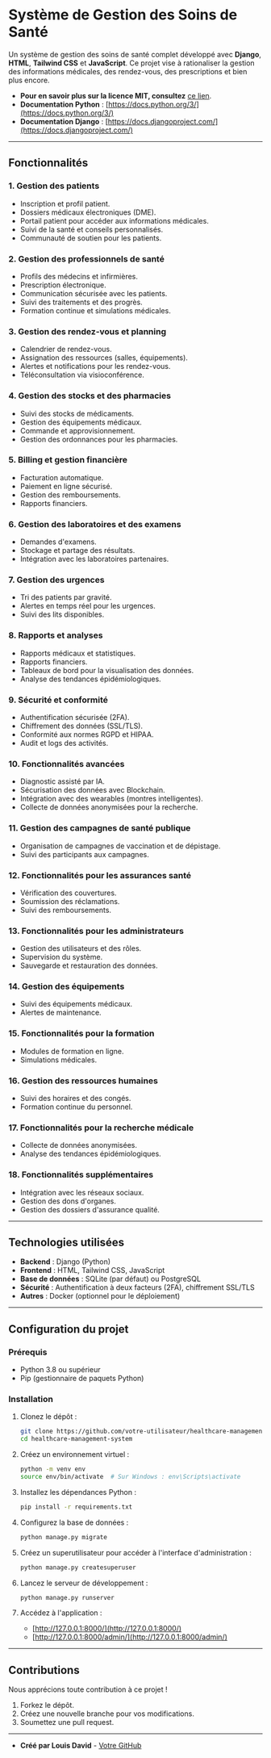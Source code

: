 # Système de Gestion des Soins de Santé

Un système de gestion des soins de santé complet développé avec **Django**, **HTML**, **Tailwind CSS** et **JavaScript**. Ce projet vise à rationaliser la gestion des informations médicales, des rendez-vous, des prescriptions et bien plus encore.

- **Pour en savoir plus sur la licence MIT, consultez** [ce lien](https://opensource.org/licenses/MIT).
- **Documentation Python** : [https://docs.python.org/3/](https://docs.python.org/3/)
- **Documentation Django** : [https://docs.djangoproject.com/](https://docs.djangoproject.com/)

---

## Fonctionnalités

### 1. Gestion des patients
- Inscription et profil patient.
- Dossiers médicaux électroniques (DME).
- Portail patient pour accéder aux informations médicales.
- Suivi de la santé et conseils personnalisés.
- Communauté de soutien pour les patients.

### 2. Gestion des professionnels de santé
- Profils des médecins et infirmières.
- Prescription électronique.
- Communication sécurisée avec les patients.
- Suivi des traitements et des progrès.
- Formation continue et simulations médicales.

### 3. Gestion des rendez-vous et planning
- Calendrier de rendez-vous.
- Assignation des ressources (salles, équipements).
- Alertes et notifications pour les rendez-vous.
- Téléconsultation via visioconférence.

### 4. Gestion des stocks et des pharmacies
- Suivi des stocks de médicaments.
- Gestion des équipements médicaux.
- Commande et approvisionnement.
- Gestion des ordonnances pour les pharmacies.

### 5. Billing et gestion financière
- Facturation automatique.
- Paiement en ligne sécurisé.
- Gestion des remboursements.
- Rapports financiers.

### 6. Gestion des laboratoires et des examens
- Demandes d'examens.
- Stockage et partage des résultats.
- Intégration avec les laboratoires partenaires.

### 7. Gestion des urgences
- Tri des patients par gravité.
- Alertes en temps réel pour les urgences.
- Suivi des lits disponibles.

### 8. Rapports et analyses
- Rapports médicaux et statistiques.
- Rapports financiers.
- Tableaux de bord pour la visualisation des données.
- Analyse des tendances épidémiologiques.

### 9. Sécurité et conformité
- Authentification sécurisée (2FA).
- Chiffrement des données (SSL/TLS).
- Conformité aux normes RGPD et HIPAA.
- Audit et logs des activités.

### 10. Fonctionnalités avancées
- Diagnostic assisté par IA.
- Sécurisation des données avec Blockchain.
- Intégration avec des wearables (montres intelligentes).
- Collecte de données anonymisées pour la recherche.

### 11. Gestion des campagnes de santé publique
- Organisation de campagnes de vaccination et de dépistage.
- Suivi des participants aux campagnes.

### 12. Fonctionnalités pour les assurances santé
- Vérification des couvertures.
- Soumission des réclamations.
- Suivi des remboursements.

### 13. Fonctionnalités pour les administrateurs
- Gestion des utilisateurs et des rôles.
- Supervision du système.
- Sauvegarde et restauration des données.

### 14. Gestion des équipements
- Suivi des équipements médicaux.
- Alertes de maintenance.

### 15. Fonctionnalités pour la formation
- Modules de formation en ligne.
- Simulations médicales.

### 16. Gestion des ressources humaines
- Suivi des horaires et des congés.
- Formation continue du personnel.

### 17. Fonctionnalités pour la recherche médicale
- Collecte de données anonymisées.
- Analyse des tendances épidémiologiques.

### 18. Fonctionnalités supplémentaires
- Intégration avec les réseaux sociaux.
- Gestion des dons d'organes.
- Gestion des dossiers d'assurance qualité.

---

## Technologies utilisées

- **Backend** : Django (Python)
- **Frontend** : HTML, Tailwind CSS, JavaScript
- **Base de données** : SQLite (par défaut) ou PostgreSQL
- **Sécurité** : Authentification à deux facteurs (2FA), chiffrement SSL/TLS
- **Autres** : Docker (optionnel pour le déploiement)

---

## Configuration du projet

### Prérequis

- Python 3.8 ou supérieur
- Pip (gestionnaire de paquets Python)

### Installation

1. Clonez le dépôt :
   ```bash
   git clone https://github.com/votre-utilisateur/healthcare-management-system.git
   cd healthcare-management-system
   ```

2. Créez un environnement virtuel :
   ```bash
   python -m venv env
   source env/bin/activate  # Sur Windows : env\Scripts\activate
   ```

3. Installez les dépendances Python :
   ```bash
   pip install -r requirements.txt
   ```

4. Configurez la base de données :
   ```bash
   python manage.py migrate
   ```

5. Créez un superutilisateur pour accéder à l'interface d'administration :
   ```bash
   python manage.py createsuperuser
   ```

6. Lancez le serveur de développement :
   ```bash
   python manage.py runserver
   ```

7. Accédez à l'application :
   - [http://127.0.0.1:8000/](http://127.0.0.1:8000/)
   - [http://127.0.0.1:8000/admin/](http://127.0.0.1:8000/admin/)

---

## Contributions

Nous apprécions toute contribution à ce projet !

1. Forkez le dépôt.
2. Créez une nouvelle branche pour vos modifications.
3. Soumettez une pull request.

---

- **Créé par Louis David** - [Votre GitHub](https://github.com/Louisdavid32/)

